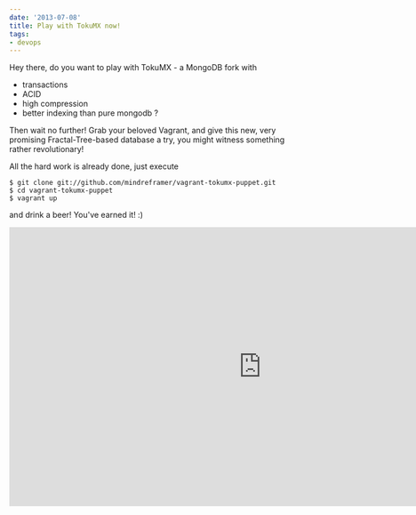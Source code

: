 ```yaml
---
date: '2013-07-08'
title: Play with TokuMX now!
tags:
- devops
---
```




Hey there, do you want to play with TokuMX - a MongoDB fork with

  - transactions
  - ACID
  - high compression
  - better indexing than pure mongodb ?

Then wait no further! Grab your beloved Vagrant, and give this new, very promising
Fractal-Tree-based database a try, you might witness something rather revolutionary!


All the hard work is already done, just execute

    $ git clone git://github.com/mindreframer/vagrant-tokumx-puppet.git
    $ cd vagrant-tokumx-puppet
    $ vagrant up


and drink a beer! You've earned it! :)


<iframe border='0' height='502' id='shelr_record_51db32739660807d76000032' scrolling='no' src='http://shelr.tv/records/51db32739660807d76000032/embed' style='border: 0' width='906'></iframe>
